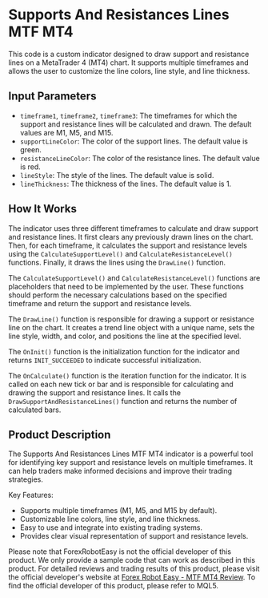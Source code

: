 # Supports And Resistances Lines MTF MT4

This code is a custom indicator designed to draw support and resistance lines on a MetaTrader 4 (MT4) chart. It supports multiple timeframes and allows the user to customize the line colors, line style, and line thickness.

## Input Parameters

- `timeframe1`, `timeframe2`, `timeframe3`: The timeframes for which the support and resistance lines will be calculated and drawn. The default values are M1, M5, and M15.
- `supportLineColor`: The color of the support lines. The default value is green.
- `resistanceLineColor`: The color of the resistance lines. The default value is red.
- `lineStyle`: The style of the lines. The default value is solid.
- `lineThickness`: The thickness of the lines. The default value is 1.

## How It Works

The indicator uses three different timeframes to calculate and draw support and resistance lines. It first clears any previously drawn lines on the chart. Then, for each timeframe, it calculates the support and resistance levels using the `CalculateSupportLevel()` and `CalculateResistanceLevel()` functions. Finally, it draws the lines using the `DrawLine()` function.

The `CalculateSupportLevel()` and `CalculateResistanceLevel()` functions are placeholders that need to be implemented by the user. These functions should perform the necessary calculations based on the specified timeframe and return the support and resistance levels.

The `DrawLine()` function is responsible for drawing a support or resistance line on the chart. It creates a trend line object with a unique name, sets the line style, width, and color, and positions the line at the specified level.

The `OnInit()` function is the initialization function for the indicator and returns `INIT_SUCCEEDED` to indicate successful initialization.

The `OnCalculate()` function is the iteration function for the indicator. It is called on each new tick or bar and is responsible for calculating and drawing the support and resistance lines. It calls the `DrawSupportAndResistanceLines()` function and returns the number of calculated bars.

## Product Description

The Supports And Resistances Lines MTF MT4 indicator is a powerful tool for identifying key support and resistance levels on multiple timeframes. It can help traders make informed decisions and improve their trading strategies.

Key Features:
- Supports multiple timeframes (M1, M5, and M15 by default).
- Customizable line colors, line style, and line thickness.
- Easy to use and integrate into existing trading systems.
- Provides clear visual representation of support and resistance levels.

Please note that ForexRobotEasy is not the official developer of this product. We only provide a sample code that can work as described in this product. For detailed reviews and trading results of this product, please visit the official developer's website at [Forex Robot Easy - MTF MT4 Review](https://forexroboteasy.com/forex-robot-review/mtf-mt4-review-unveiling-forex-softwares-real-results/). To find the official developer of this product, please refer to MQL5.
